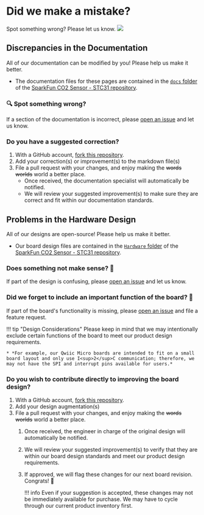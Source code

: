 # Did we make a mistake?

Spot something wrong? Please let us know. <a href="https://github.com/sparkfun/SparkFun_CO2_Sensor-STC31/issues" alt="Issues"><img src="https://img.shields.io/github/issues/sparkfun/SparkFun_CO2_Sensor-STC31.svg" /></a>


## Discrepancies in the Documentation

All of our documentation can be modified by you! Please help us make it better.

* The documentation files for these pages are contained in the [`docs` folder](https://github.com/sparkfun/SparkFun_CO2_Sensor-STC31/tree/main/docs) of the [SparkFun CO2 Sensor - STC31 repository](https://github.com/sparkfun/SparkFun_CO2_Sensor-STC31).

### 🔍 Spot something wrong?

If a section of the documentation is incorrect, please [open an issue](https://github.com/sparkfun/SparkFun_CO2_Sensor-STC31/issues) and let us know.

### Do you have a suggested correction?

1. With a GitHub account, [fork this repository](https://github.com/sparkfun/SparkFun_CO2_Sensor-STC31/fork).
2. Add your correction(s) or improvement(s) to the markdown file(s)
3. File a pull request with your changes, and enjoy making the ~~words~~ ~~worlds~~ world a better place.
	* Once received, the documentation specialist will automatically be notified.
	* We will review your suggested improvement(s) to make sure they are correct and fit within our documentation standards.

## Problems in the Hardware Design

All of our designs are open-source! Please help us make it better.

* Our board design files are contained in the [`Hardware` folder](https://github.com/sparkfun/SparkFun_CO2_Sensor-STC31/tree/main/Hardware) of the [SparkFun CO2 Sensor - STC31 repository](https://github.com/sparkfun/SparkFun_CO2_Sensor-STC31).

### Does something not make sense? 🤔

If part of the design is confusing, please [open an issue](https://github.com/sparkfun/SparkFun_CO2_Sensor-STC31/issues) and let us know.

### Did we forget to include an important function of the board? 🤦

If part of the board's functionality is missing, please [open an issue](https://github.com/sparkfun/SparkFun_CO2_Sensor-STC31/issues) and file a feature request.

!!! tip "Design Considerations"
	Please keep in mind that we may intentionally exclude certain functions of the board to meet our product design requirements.
	
	* *For example, our Qwiic Micro boards are intended to fit on a small board layout and only use I<sup>2</sup>C communication; therefore, we may not have the SPI and interrupt pins available for users.*


### Do you wish to contribute directly to improving the board design?

1. With a GitHub account, [fork this repository](https://github.com/sparkfun/SparkFun_CO2_Sensor-STC31/fork).
2. Add your design augmentation(s)
3. File a pull request with your changes, and enjoy making the ~~words~~ ~~worlds~~ world a better place.
	1. Once received, the engineer in charge of the original design will automatically be notified.
	2. We will review your suggested improvement(s) to verify that they are within our board design standards and meet our product design requirements.
	3. If approved, we will flag these changes for our next board revision. Congrats! 🍻

		!!! info
			Even if your suggestion is accepted, these changes may not be immediately available for purchase. We may have to cycle through our current product inventory first.